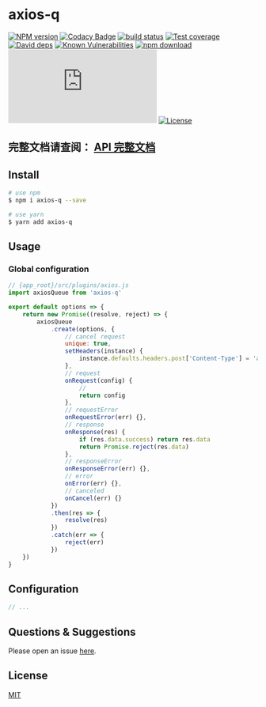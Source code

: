 # axios-q

[![NPM version][npm-image]][npm-url]
[![Codacy Badge][codacy-image]][codacy-url]
[![build status][travis-image]][travis-url]
[![Test coverage][codecov-image]][codecov-url]
[![David deps][david-image]][david-url]
[![Known Vulnerabilities][snyk-image]][snyk-url]
[![npm download][download-image]][download-url]
[![gzip][gzip-image]][gzip-url]
[![License][license-image]][license-url]

[npm-image]: https://img.shields.io/npm/v/axios-q.svg?style=flat-square
[npm-url]: https://npmjs.org/package/axios-q
[codacy-image]: https://app.codacy.com/project/badge/Grade/f70d4880e4ad4f40aa970eb9ee9d0696
[codacy-url]: https://www.codacy.com/gh/saqqdy/axios-q/dashboard?utm_source=github.com&amp;utm_medium=referral&amp;utm_content=saqqdy/axios-q&amp;utm_campaign=Badge_Grade
[travis-image]: https://travis-ci.com/saqqdy/axios-q.svg?branch=master
[travis-url]: https://travis-ci.com/saqqdy/axios-q
[codecov-image]: https://img.shields.io/codecov/c/github/saqqdy/axios-q.svg?style=flat-square
[codecov-url]: https://codecov.io/github/saqqdy/axios-q?branch=master
[david-image]: https://img.shields.io/david/saqqdy/axios-q.svg?style=flat-square
[david-url]: https://david-dm.org/saqqdy/axios-q
[snyk-image]: https://snyk.io/test/npm/axios-q/badge.svg?style=flat-square
[snyk-url]: https://snyk.io/test/npm/axios-q
[download-image]: https://img.shields.io/npm/dm/axios-q.svg?style=flat-square
[download-url]: https://npmjs.org/package/axios-q
[gzip-image]: http://img.badgesize.io/https://unpkg.com/axios-q/lib/index.js?compression=gzip&label=gzip%20size:%20JS
[gzip-url]: http://img.badgesize.io/https://unpkg.com/axios-q/lib/index.js?compression=gzip&label=gzip%20size:%20JS
[license-image]: https://img.shields.io/badge/License-MIT-yellow.svg
[license-url]: LICENSE

## **完整文档请查阅： [API 完整文档](./docs/modules.md)**

## Install

```bash
# use npm
$ npm i axios-q --save

# use yarn
$ yarn add axios-q
```

## Usage

### Global configuration

```js
// {app_root}/src/plugins/axios.js
import axiosQueue from 'axios-q'

export default options => {
    return new Promise((resolve, reject) => {
        axiosQueue
            .create(options, {
                // cancel request
                unique: true,
                setHeaders(instance) {
                    instance.defaults.headers.post['Content-Type'] = 'application/x-www-form-urlencoded'
                },
                // request
                onRequest(config) {
                    //
                    return config
                },
                // requestError
                onRequestError(err) {},
                // response
                onResponse(res) {
                    if (res.data.success) return res.data
                    return Promise.reject(res.data)
                },
                // responseError
                onResponseError(err) {},
                // error
                onError(err) {},
                // canceled
                onCancel(err) {}
            })
            .then(res => {
                resolve(res)
            })
            .catch(err => {
                reject(err)
            })
    })
}
```

## Configuration

```js
// ...
```

## Questions & Suggestions

Please open an issue [here](https://github.com/saqqdy/axios-q/issues).

## License

[MIT](LICENSE)
